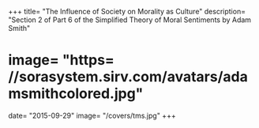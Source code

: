 +++
title=  "The Influence of Society on Morality as Culture"
description=  "Section 2 of Part 6 of the Simplified Theory of Moral Sentiments by Adam Smith"
# image=  "https= //sorasystem.sirv.com/avatars/adamsmithcolored.jpg"
date=  "2015-09-29"
image=  "/covers/tms.jpg"
+++
